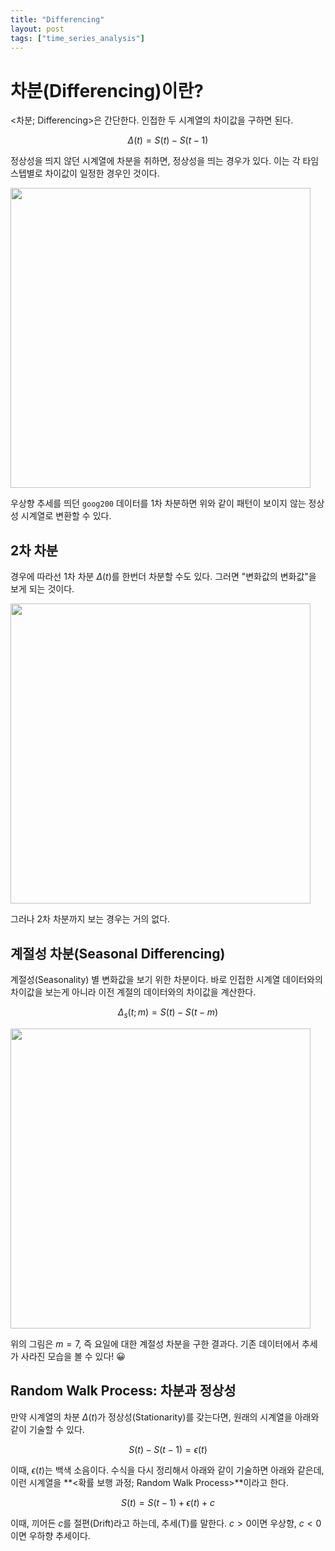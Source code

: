 ```yaml
---
title: "Differencing"
layout: post
tags: ["time_series_analysis"]
---
```


# 차분(Differencing)이란?

\<차분; Differencing\>은 간단한다. 인접한 두 시계열의 차이값을 구하면 된다.

$$
\Delta(t) = S(t) - S(t-1)
$$

정상성을 띄지 않던 시계열에 차분을 취하면, 정상성을 띄는 경우가 있다. 이는 각 타임 스텝별로 차이값이 일정한 경우인 것이다.

<div class="img-wrapper">
  <img src="{{ "/images/time-series-analysis/goog200-1st-differencing.png" | relative_url }}" width="480px">
</div>

우상향 추세를 띄던 `goog200` 데이터를 1차 차분하면 위와 같이 패턴이 보이지 않는 정상성 시계열로 변환할 수 있다.

## 2차 차분

경우에 따라선 1차 차분 $\Delta(t)$를 한번더 차분할 수도 있다. 그러면 "변화값의 변화값"을 보게 되는 것이다.

<div class="img-wrapper">
  <img src="{{ "/images/time-series-analysis/goog200-2nd-differencing.png" | relative_url }}" width="480px">
</div>

그러나 2차 차분까지 보는 경우는 거의 없다.

## 계절성 차분(Seasonal Differencing)

계절성(Seasonality) 별 변화값을 보기 위한 차분이다. 바로 인접한 시계열 데이터와의 차이값을 보는게 아니라 이전 계절의 데이터와의 차이값을 계산한다.

$$
\Delta_s(t; m) = S(t) - S(t-m)
$$

<div class="img-wrapper">
  <img src="{{ "/images/time-series-analysis/goog200-seasonal-differencing.png" | relative_url }}" width="480px">
</div>

위의 그림은 $m=7$, 즉 요일에 대한 계절성 차분을 구한 결과다. 기존 데이터에서 추세가 사라진 모습을 볼 수 있다! 😀

## Random Walk Process: 차분과 정상성

만약 시계열의 차분 $\Delta(t)$가 정상성(Stationarity)를 갖는다면, 원래의 시계열을 아래와 같이 기술할 수 있다.

$$
S(t) - S(t-1) = \epsilon(t)
$$

이때, $\epsilon(t)$는 백색 소음이다. 수식을 다시 정리해서 아래와 같이 기술하면 아래와 같은데, 이런 시계열을 **\<확률 보행 과정; Random Walk Process\>**이라고 한다.

$$
S(t) = S(t-1) + \epsilon(t) + c
$$

이때, 끼어든 $c$를 절편(Drift)라고 하는데, 추세(T)를 말한다. $c > 0$이면 우상향, $c < 0$이면 우하향 추세이다.

